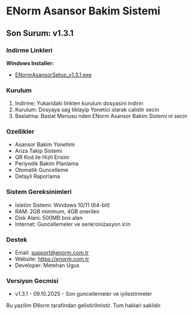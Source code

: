 ﻿# ENorm Asansor Bakim Sistemi

## Son Surum: v1.3.1

### Indirme Linkleri

**Windows Installer:**
- [ENormAsansorSetup_v1.3.1.exe](https://github.com/metehan-ugus/ENorm-Release/releases/latest/download/ENormAsansorSetup_v1.3.1.exe)

### Kurulum

1. Indirme: Yukaridaki linkten kurulum dosyasini indirin
2. Kurulum: Dosyaya sag tiklayip Yonetici olarak calistir secin
3. Baslatma: Baslat Menusu nden ENorm Asansor Bakim Sistemi ni secin

### Ozellikler

- Asansor Bakim Yonetimi
- Ariza Takip Sistemi
- QR Kod ile Hizli Erisim
- Periyodik Bakim Planlama
- Otomatik Guncelleme
- Detayli Raporlama

### Sistem Gereksinimleri

- Isletim Sistemi: Windows 10/11 (64-bit)
- RAM: 2GB minimum, 4GB onerilen
- Disk Alani: 500MB bos alan
- Internet: Guncellemeler ve senkronizasyon icin

### Destek

- Email: support@enorm.com.tr
- Website: https://enorm.com.tr
- Developer: Metehan Ugus

### Versiyon Gecmisi

- v1.3.1 - 09.10.2025 - Son guncellemeler ve iyilestirmeler

Bu yazilim ENorm tarafindan gelistirilmistir. Tum haklari saklidir.

